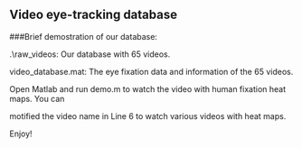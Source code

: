 Video eye-tracking database
----------------------------------
###Brief demostration of our database:

.\raw_videos:  Our database with 65 videos.

video_database.mat: The eye fixation data and information of the 65 videos.

Open Matlab and run demo.m to watch the video with human fixation heat maps. You can 

motified the video name in Line 6 to watch various videos with heat maps.


Enjoy! 

 
